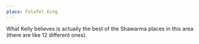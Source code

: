 ```yaml
---
place: Falafel King
---
```

What Kelly believes is actually the best of the Shawarma places in this area
(there are like 12 different ones).
